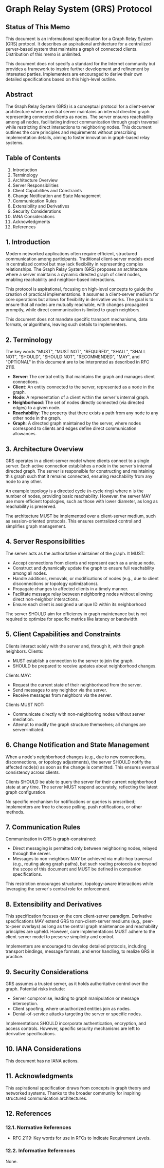 # Graph Relay System (GRS) Protocol

## Status of This Memo

This document is an informational specification for a Graph Relay System (GRS) protocol. It describes an aspirational architecture for a centralized server-based system that maintains a graph of connected clients. Distribution of this memo is unlimited.

This document does not specify a standard for the Internet community but provides a framework to inspire further development and refinement by interested parties. Implementers are encouraged to derive their own detailed specifications based on this high-level outline.

## Abstract

The Graph Relay System (GRS) is a conceptual protocol for a client-server architecture where a central server maintains an internal directed graph representing connected clients as nodes. The server ensures reachability among all nodes, facilitating indirect communication through graph traversal while restricting direct interactions to neighboring nodes. This document outlines the core principles and requirements without prescribing implementation details, aiming to foster innovation in graph-based relay systems.

## Table of Contents

1. Introduction
2. Terminology
3. Architecture Overview
4. Server Responsibilities
5. Client Capabilities and Constraints
6. Change Notification and State Management
7. Communication Rules
8. Extensibility and Derivatives
9. Security Considerations
10. IANA Considerations
11. Acknowledgments
12. References

## 1. Introduction

Modern networked applications often require efficient, structured communication among participants. Traditional client-server models excel in centralized control but may lack flexibility in representing complex relationships. The Graph Relay System (GRS) proposes an architecture where a server maintains a dynamic directed graph of client nodes, enabling reachability and neighbor-based interactions.

This protocol is aspirational, focusing on high-level concepts to guide the creation of practical implementations. It assumes a client-server medium for core operations but allows for flexibility in derivative works. The goal is to ensure that all nodes are mutually reachable, with changes propagated promptly, while direct communication is limited to graph neighbors.

This document does not mandate specific transport mechanisms, data formats, or algorithms, leaving such details to implementers.

## 2. Terminology

The key words "MUST", "MUST NOT", "REQUIRED", "SHALL", "SHALL NOT", "SHOULD", "SHOULD NOT", "RECOMMENDED", "MAY", and "OPTIONAL" in this document are to be interpreted as described in RFC 2119.

- **Server**: The central entity that maintains the graph and manages client connections.
- **Client**: An entity connected to the server, represented as a node in the graph.
- **Node**: A representation of a client within the server's internal graph.
- **Neighborhood**: The set of nodes directly connected (via directed edges) to a given node.
- **Reachability**: The property that there exists a path from any node to any other node in the graph.
- **Graph**: A directed graph maintained by the server, where nodes correspond to clients and edges define direct communication allowances.

## 3. Architecture Overview

GRS operates in a client-server model where clients connect to a single server. Each active connection establishes a node in the server's internal directed graph. The server is responsible for constructing and maintaining this graph such that it remains connected, ensuring reachability from any node to any other.

An example topology is a directed cycle (n-cycle ring) where n is the number of nodes, providing basic reachability. However, the server MAY use more efficient topologies, such as those with lower diameter, as long as reachability is preserved.

The architecture MUST be implemented over a client-server medium, such as session-oriented protocols. This ensures centralized control and simplifies graph management.

## 4. Server Responsibilities

The server acts as the authoritative maintainer of the graph. It MUST:

- Accept connections from clients and represent each as a unique node.
- Construct and dynamically update the graph to ensure full reachability among all nodes.
- Handle additions, removals, or modifications of nodes (e.g., due to client disconnections or topology optimizations).
- Propagate changes to affected clients in a timely manner.
- Facilitate message relay between neighboring nodes without allowing direct non-neighbor interactions.
- Ensure each client is assigned a unique ID within its neighborhood

The server SHOULD aim for efficiency in graph maintenance but is not required to optimize for specific metrics like latency or bandwidth.

## 5. Client Capabilities and Constraints

Clients interact solely with the server and, through it, with their graph neighbors. Clients:

- MUST establish a connection to the server to join the graph.
- SHOULD be prepared to receive updates about neighborhood changes.

Clients MAY:

- Request the current state of their neighborhood from the server.
- Send messages to any neighbor via the server.
- Receive messages from neighbors via the server.

Clients MUST NOT:

- Communicate directly with non-neighboring nodes without server mediation.
- Attempt to modify the graph structure themselves; all changes are server-initiated.

## 6. Change Notification and State Management

When a node's neighborhood changes (e.g., due to new connections, disconnections, or topology adjustments), the server SHOULD notify the affected node(s) as soon as the change is committed. This ensures eventual consistency across clients.

Clients SHOULD be able to query the server for their current neighborhood state at any time. The server MUST respond accurately, reflecting the latest graph configuration.

No specific mechanism for notifications or queries is prescribed; implementers are free to choose polling, push notifications, or other methods.

## 7. Communication Rules

Communication in GRS is graph-constrained:

- Direct messaging is permitted only between neighboring nodes, relayed through the server.
- Messages to non-neighbors MAY be achieved via multi-hop traversal (e.g., routing along graph paths), but such routing protocols are beyond the scope of this document and MUST be defined in companion specifications.

This restriction encourages structured, topology-aware interactions while leveraging the server's central role for enforcement.

## 8. Extensibility and Derivatives

This specification focuses on the core client-server paradigm. Derivative specifications MAY extend GRS to non-client-server mediums (e.g., peer-to-peer overlays) as long as the central graph maintenance and reachability principles are upheld. However, core implementations MUST adhere to the client-server model to preserve simplicity and control.

Implementers are encouraged to develop detailed protocols, including transport bindings, message formats, and error handling, to realize GRS in practice.

## 9. Security Considerations

GRS assumes a trusted server, as it holds authoritative control over the graph. Potential risks include:

- Server compromise, leading to graph manipulation or message interception.
- Client spoofing, where unauthorized entities join as nodes.
- Denial-of-service attacks targeting the server or specific nodes.

Implementations SHOULD incorporate authentication, encryption, and access controls. However, specific security mechanisms are left to derivative specifications.

## 10. IANA Considerations

This document has no IANA actions.

## 11. Acknowledgments

This aspirational specification draws from concepts in graph theory and networked systems. Thanks to the broader community for inspiring structured communication architectures.

## 12. References

### 12.1. Normative References

- RFC 2119: Key words for use in RFCs to Indicate Requirement Levels.

### 12.2. Informative References

None.

